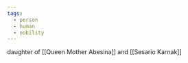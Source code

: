 ```yaml
---
tags:
  - person
  - human
  - nobility
---
```

daughter of [[Queen Mother Abesina]] and [[Sesario Karnak]]